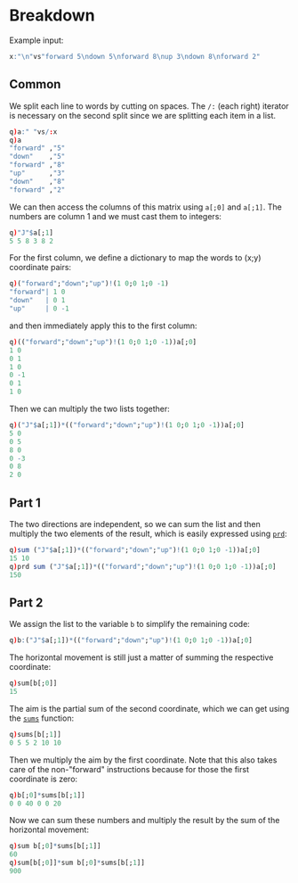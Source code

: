 # Breakdown
Example input:
```q
x:"\n"vs"forward 5\ndown 5\nforward 8\nup 3\ndown 8\nforward 2"
```

## Common
We split each line to words by cutting on spaces. The `/:`
(each right) iterator is necessary on the second split since we are splitting each item in a list.
```q
q)a:" "vs/:x
q)a
"forward" ,"5"
"down"    ,"5"
"forward" ,"8"
"up"      ,"3"
"down"    ,"8"
"forward" ,"2"
```
We can then access the columns of this matrix using `a[;0]` and `a[;1]`. The numbers are column 1 and
we must cast them to integers:
```q
q)"J"$a[;1]
5 5 8 3 8 2
```
For the first column, we define a dictionary to map the words to (x;y) coordinate pairs:
```q
q)("forward";"down";"up")!(1 0;0 1;0 -1)
"forward"| 1 0
"down"   | 0 1
"up"     | 0 -1
```
and then immediately apply this to the first column:
```q
q)(("forward";"down";"up")!(1 0;0 1;0 -1))a[;0]
1 0
0 1
1 0
0 -1
0 1
1 0
```
Then we can multiply the two lists together:
```q
q)("J"$a[;1])*(("forward";"down";"up")!(1 0;0 1;0 -1))a[;0]
5 0
0 5
8 0
0 -3
0 8
2 0
```

## Part 1
The two directions are independent, so we can sum the list and then multiply the two elements of
the result, which is easily expressed using [`prd`](https://code.kx.com/q/ref/prd/):
```q
q)sum ("J"$a[;1])*(("forward";"down";"up")!(1 0;0 1;0 -1))a[;0]
15 10
q)prd sum ("J"$a[;1])*(("forward";"down";"up")!(1 0;0 1;0 -1))a[;0]
150
```

## Part 2
We assign the list to the variable `b` to simplify the remaining code:
```q
q)b:("J"$a[;1])*(("forward";"down";"up")!(1 0;0 1;0 -1))a[;0]
```
The horizontal movement is still just a matter of summing the respective coordinate:
```q
q)sum[b[;0]]
15
```
The aim is the partial sum of the second coordinate, which we can get using the [`sums`](https://code.kx.com/q/ref/sum/#sums) function:
```q
q)sums[b[;1]]
0 5 5 2 10 10
```
Then we multiply the aim by the first coordinate. Note that this also takes care of the 
non-"forward" instructions because for those the first coordinate is zero:
```q
q)b[;0]*sums[b[;1]]
0 0 40 0 0 20
```
Now we can sum these numbers and multiply the result by the sum of the horizontal movement:
```q
q)sum b[;0]*sums[b[;1]]
60
q)sum[b[;0]]*sum b[;0]*sums[b[;1]]
900
```
